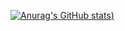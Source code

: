 [![Anurag's GitHub stats](https://github-readme-stats.vercel.app/api?username=jbrunomf&show_icons=true))](https://github.com/anuraghazra/github-readme-stats)
